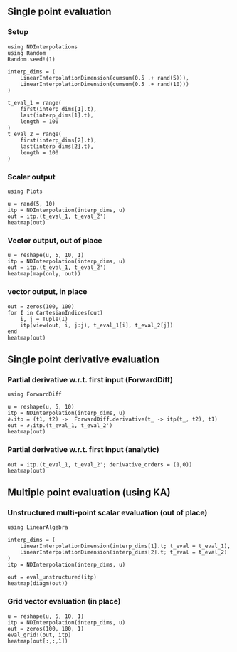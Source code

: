 ## Single point evaluation

### Setup

```@example tutorial
using NDInterpolations
using Random
Random.seed!(1)

interp_dims = (
    LinearInterpolationDimension(cumsum(0.5 .+ rand(5))),
    LinearInterpolationDimension(cumsum(0.5 .+ rand(10)))
)

t_eval_1 = range(
    first(interp_dims[1].t),
    last(interp_dims[1].t),
    length = 100
)
t_eval_2 = range(
    first(interp_dims[2].t),
    last(interp_dims[2].t),
    length = 100
)
```

### Scalar output

```@example tutorial
using Plots

u = rand(5, 10)
itp = NDInterpolation(interp_dims, u)
out = itp.(t_eval_1, t_eval_2')
heatmap(out)
```

### Vector output, out of place

```@example tutorial
u = reshape(u, 5, 10, 1)
itp = NDInterpolation(interp_dims, u)
out = itp.(t_eval_1, t_eval_2')
heatmap(map(only, out))
```

### vector output, in place

```@example tutorial
out = zeros(100, 100)
for I in CartesianIndices(out)
    i, j = Tuple(I)
    itp(view(out, i, j:j), t_eval_1[i], t_eval_2[j])
end
heatmap(out)
```

## Single point derivative evaluation

### Partial derivative w.r.t. first input (ForwardDiff)

```@example tutorial
using ForwardDiff

u = reshape(u, 5, 10)
itp = NDInterpolation(interp_dims, u)
∂₁itp = (t1, t2) ->  ForwardDiff.derivative(t_ -> itp(t_, t2), t1)
out = ∂₁itp.(t_eval_1, t_eval_2')
heatmap(out)
```

### Partial derivative w.r.t. first input (analytic)

```@example tutorial
out = itp.(t_eval_1, t_eval_2'; derivative_orders = (1,0))
heatmap(out)
```

## Multiple point evaluation (using KA)

### Unstructured multi-point scalar evaluation (out of place)

```@example tutorial
using LinearAlgebra

interp_dims = (
    LinearInterpolationDimension(interp_dims[1].t; t_eval = t_eval_1),
    LinearInterpolationDimension(interp_dims[2].t; t_eval = t_eval_2)
)
itp = NDInterpolation(interp_dims, u)

out = eval_unstructured(itp)
heatmap(diagm(out))
```

### Grid vector evaluation (in place)

```@example tutorial
u = reshape(u, 5, 10, 1)
itp = NDInterpolation(interp_dims, u)
out = zeros(100, 100, 1)
eval_grid!(out, itp)
heatmap(out[:,:,1])
```